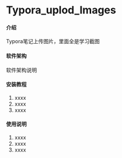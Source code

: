 # Typora_uplod_Images

#### 介绍
Typora笔记上传图片，里面全是学习截图

#### 软件架构
软件架构说明


#### 安装教程

1.  xxxx
2.  xxxx
3.  xxxx

#### 使用说明

1.  xxxx
2.  xxxx
3.  xxxx


